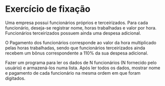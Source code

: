 # Exercício de fixação

Uma empresa possui funcionários próprios e terceirizados.
Para cada funcionário, deseja-se registrar nome, horas trabalhadas e valor por hora. Funcionários terceirizados possuem ainda uma despesa adicional.

O Pagamento dos funcionários corresponde ao valor da hora multiplicado pelas horas trabalhadas, sendo que funcionários terceirizados ainda recebem um bônus correspondente a 110% da sua despesa adicional.

Fazer um programa para ler os dados de N funcionários (N fornecido pelo usuário) e armazená-los numa lista. Após ler todos os dados, mostrar nome e pagamento de cada funcionário na mesma ordem em que foram digitados.